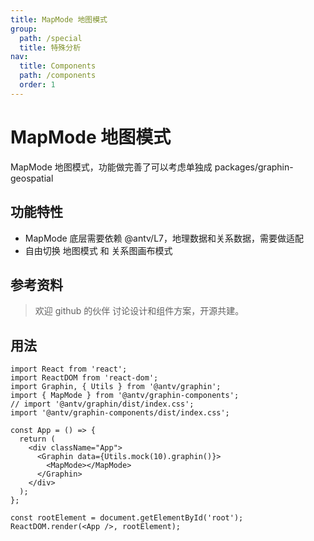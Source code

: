 ```yaml
---
title: MapMode 地图模式
group:
  path: /special
  title: 特殊分析
nav:
  title: Components
  path: /components
  order: 1
---
```


# MapMode 地图模式

MapMode 地图模式，功能做完善了可以考虑单独成 packages/graphin-geospatial

## 功能特性

- MapMode 底层需要依赖 @antv/L7，地理数据和关系数据，需要做适配
- 自由切换 地图模式 和 关系图画布模式

## 参考资料

> 欢迎 github 的伙伴 讨论设计和组件方案，开源共建。

## 用法

```tsx | pure
import React from 'react';
import ReactDOM from 'react-dom';
import Graphin, { Utils } from '@antv/graphin';
import { MapMode } from '@antv/graphin-components';
// import '@antv/graphin/dist/index.css';
import '@antv/graphin-components/dist/index.css';

const App = () => {
  return (
    <div className="App">
      <Graphin data={Utils.mock(10).graphin()}>
        <MapMode></MapMode>
      </Graphin>
    </div>
  );
};

const rootElement = document.getElementById('root');
ReactDOM.render(<App />, rootElement);
```
